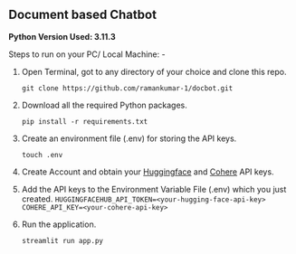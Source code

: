 ## Document based Chatbot

**Python Version Used: 3.11.3**

Steps to run on your PC/ Local Machine: -

1. Open Terminal, got to any directory of your choice and clone this repo. 

   `git clone https://github.com/ramankumar-1/docbot.git`

2. Download all the required Python packages.

   `pip install -r requirements.txt`

3. Create an environment file (.env) for storing the API keys. 

   `touch .env`

4. Create Account and obtain your [Huggingface](https://huggingface.co/settings/tokens) and [Cohere](https://dashboard.cohere.com/api-keys) API keys. 
5. Add the API keys to the Environment Variable File (.env) which you just created. 
	`
	HUGGINGFACEHUB_API_TOKEN=<your-hugging-face-api-key>
	COHERE_API_KEY=<your-cohere-api-key>
`
6. Run the application. 

    `streamlit run app.py`
